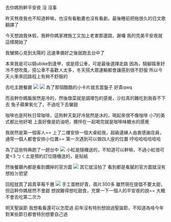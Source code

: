 去你媽狗幹平安夜
沒
沒事

昨天熬夜我也不知道幹嘛，也沒有看動畫也沒有看劇，最後睡前把拖很久的日文歌翻譯了

今天想說我休假，我幹你媽家裡施工又加上老害那邊跳，謝囉
我的完美平安夜就這樣開始了

我蠻開心見到太陽的
迅速準備好之後就跑去台中了

本來我是可以騎ubike到逢甲，或是搭公車，可是最後選擇走路
因為，騎腳踏車好冷不想吹風，搭公車不喜歡人太多，冬天搭大眾運輸都會讓感到很不舒服
所以今天火車來回路程上有夠不舒服的

去吃主題餐廳
![](https://telegra.ph/file/4abbd8450df236b4f7918.jpg)
![](https://telegra.ph/file/e5f5d7c93685ce124579b.jpg)
為了那個酷酷的小卡片就去當盤子
好貴qwq

而且幹你媽飯居然是冷的，然後燉菜就是調理包的感覺，沙拉真的難吃到我吞不下去
兔子蘋果氧化了，不過吃下去蠻甜

咖啡也是阿秋日常咖啡，這狗幹天氣好冷居然是冰的，喝起來很不像咖啡
小7的美式都比他好喝
上面好像是奶油吧，攪拌在一起喝完就是咖啡味糖水的感覺

我居然是第一個客人==
上了二樓安排一個大桌給我，超級邊緣人由衷感謝店員，通常一個人都會安排小位置==
第一次遇到可以做四人座的位置
哼哈哈哈哈哈哈

為了這些特典跑了一趟台中
![](https://telegra.ph/file/6cefbc37f88ca4164cb43.jpg)
小紅是隨機送的，不知道可以幹嘛，不過小紅很可愛<3
ㄅㄑㄊ是預約訂位隨機送的，是貼紙

然後餐廳內都是看到爛掉的官方圖
![](https://telegra.ph/file/1e6f6d3cb4d176e7b6e9d.jpg)
其它就沒拍了
看到都是看膩的官方圖就沒有想拍ㄉ慾望

回程就買了超貴草莓千層
![](https://telegra.ph/file/f300fb50a67283a3ddc5b.jpg)
手工蛋糕好貴，兩片300多
雖然現在提倡不要太甜，但這幹你媽居然不會甜
想說難得想吃甜食，充實一下一個人的平安夜的說==
大概不會去吃第二次ㄌ

明天聖誕節
我想看看還可以怎麼過
前年沒有特別想說過聖誕節，不知道為啥今年對某些節日都會特別想要自己過
<!-- ##{"timestamp":1703347200}## -->